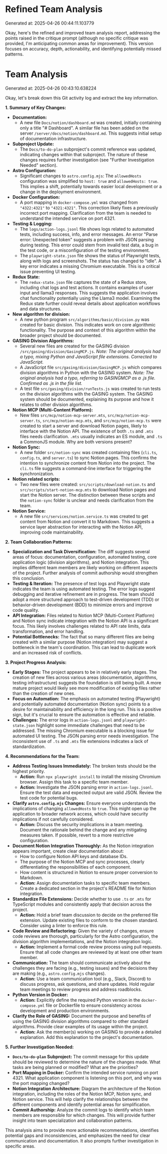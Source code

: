 # Refined Team Analysis
Generated at: 2025-04-26 00:44:11.103779

Okay, here's the refined and improved team analysis report, addressing the points raised in the critique prompt (although no specific critique was provided, I'm anticipating common areas for improvement). This version focuses on accuracy, depth, actionability, and identifying potentially missed patterns.

# Team Analysis
Generated at: 2025-04-26 00:43:10.638224

Okay, let's break down this Git activity log and extract the key information.

**1. Summary of Key Changes:**

*   **Documentation:**
    *   A new file `Docs/notion/dashboard.md` was created, initially containing only a title "# Dashboard".  A similar file has been added on the server `/server/docs/notion/dashboard.md`. This suggests initial setup of documentation infrastructure.
*   **Subproject Update:**
    *   The `Docs/to-do-plan` subproject's commit reference was updated, indicating changes within that subproject. The nature of these changes requires further investigation (see "Further Investigation Needed" section).
*   **Astro Configuration:**
    *   Significant changes to `astro.config.mjs`:  The `allowedHosts` configuration was simplified to `host: true` and `allowedHosts: true`. This implies a shift, potentially towards easier local development or a change in the deployment environment.
*   **Docker Configuration:**
    *   A port mapping in `docker-compose.yml` was changed from `"4322:4321"` to `"4321:4321"`. This correction likely fixes a previously incorrect port mapping. Clarification from the team is needed to understand the intended service on port 4321.
*   **Testing & Logging:**
    *   The `logs/action-logs.jsonl` file shows logs related to automated tests, including success, info, and error messages. An error "Parse error: Unexpected token" suggests a problem with JSON parsing during testing. This error could stem from invalid test data, a bug in the test code, or a misconfiguration of the testing environment.
    *   The `playwright-state.json` file shows the status of Playwright tests, along with logs and screenshots. The status has changed to "idle".  A key error indicates a missing Chromium executable. This is a critical issue preventing UI testing.
*   **Redux State:**
    *   The `redux-state.json` file captures the state of a Redux store, including chat logs and test actions. It contains examples of user input and llama3 responses. This suggests the application involves chat functionality potentially using the Llama3 model. Examining the Redux state further could reveal details about application workflows and data structures.
*   **New algorithm for division:**
    *   A new python program `src/algorithms/basic/division.py` was created for basic division. This indicates work on core algorithmic functionality. The purpose and context of this algorithm within the broader project should be documented.
*   **GASING Division Algorithms:**
    *   Several new files are created for the GASING division `/src/gasing/division/GasingMCP.js`. *Note: The original analysis had a typo, mixing Python and JavaScript file extensions. Corrected to JavaScript.*
    *   A JavaScript file `src/gasing/division/GasingMCP.js` which compares division algorithms in Python with the GASING system. *Note: The original analysis had a typo, referring to GASINGMCP as a .js file. Confirmed as .js in the file list.*
    *   A test file `src/gasing/division/runTests.js` was created to run tests on the division algorithms with the GASING system. The GASING system should be documented, explaining its purpose and how it relates to other division algorithms.
*   **Notion MCP (Multi-Content Platform):**
    *   New files `src/mcp/notion-mcp-server.mts`, `src/mcp/notion-mcp-server.ts`, `src/mcp/notion-mcp.mts`, and `src/mcp/notion-mcp.ts` were created to start a server and download Notion pages, likely to interface with the Notion API. The existence of both `.ts` and `.mts` files needs clarification.  `.mts` usually indicates an ES module, and `.ts` a CommonJS module. Why are both versions present?
*   **Notion Sync:**
    *   A new folder `src/notion-sync` was created containing files (`cli.ts`, `config.ts`, and `server.ts`) to sync Notion pages. This confirms the intention to synchronize content from Notion into the project. The `cli.ts` file suggests a command-line interface for triggering the synchronization.
*   **Notion related scripts:**
    *   Two new files were created: `src/scripts/download-notion.ts` and `src/scripts/start-notion-mcp.mts` to download Notion pages and start the Notion server. The distinction between these scripts and the `notion-sync` folder is unclear and needs clarification from the team.
*   **Notion Service:**
    *   A new file `src/services/notion.service.ts` was created to get content from Notion and convert it to Markdown. This suggests a service layer abstraction for interacting with the Notion API, improving code maintainability.

**2. Team Collaboration Patterns:**

*   **Specialization and Task Diversification:** The diff suggests several areas of focus: documentation, configuration, automated testing, core application logic (division algorithms), and Notion integration. This implies different team members are likely working on different aspects of the project. Further analysis of commit authorship would strengthen this conclusion.
*   **Testing & Iteration:** The presence of test logs and Playwright state indicates the team is using automated testing. The error logs suggest debugging and iterative refinement are in progress. The team should adopt a more structured approach to test-driven development (TDD) or behavior-driven development (BDD) to minimize errors and improve code quality.
*   **API Integration:** Files related to Notion MCP (Multi-Content Platform) and Notion sync indicate integration with the Notion API is a significant focus. This likely involves challenges related to API rate limits, data transformation, and error handling.
*   **Potential Bottlenecks:** The fact that so many different files are being created with a similar purpose (Notion integration) may suggest a bottleneck in the team's coordination. This can lead to duplicate work and an increased risk of conflicts.

**3. Project Progress Analysis:**

*   **Early Stages:** The project appears to be in relatively early stages. The creation of new files across various areas (documentation, algorithms, testing infrastructure) suggests the foundation is still being built. A more mature project would likely see more modification of existing files rather than the creation of new ones.
*   **Focus on Automation:** The emphasis on automated testing (Playwright) and potentially automated documentation (Notion sync) points to a desire for maintainability and efficiency in the long run. This is a positive sign, but it's crucial to ensure the automation is effective and reliable.
*   **Challenges:** The error logs in `action-logs.jsonl` and `playwright-state.json` highlight some immediate challenges that need to be addressed. The missing Chromium executable is a blocking issue for automated UI testing. The JSON parsing error needs investigation. The inconsistent use of `.ts` and `.mts` file extensions indicates a lack of standardization.

**4. Recommendations for the Team:**

*   **Address Testing Issues Immediately:** The broken tests should be the highest priority.
    *   **Action:** Run `npx playwright install` to install the missing Chromium browser. Assign this task to a specific team member.
    *   **Action:** Investigate the JSON parsing error in `action-logs.jsonl`. Ensure the test data and expected output are valid JSON. Review the test code for potential bugs.
*   **Clarify `astro.config.mjs` Changes:** Ensure everyone understands the implications of changing `allowedHosts` to `true`. This might open up the application to broader network access, which could have security implications if not carefully considered.
    *   **Action:** Discuss the security implications in a team meeting. Document the rationale behind the change and any mitigating measures taken. If possible, revert to a more restrictive configuration.
*   **Document Notion Integration Thoroughly:** As the Notion integration appears important, create clear documentation about:
    *   How to configure Notion API keys and database IDs.
    *   The purpose of the Notion MCP and sync processes, clearly differentiating the responsibilities of each component.
    *   How content is structured in Notion to ensure proper conversion to Markdown.
    *   **Action:** Assign documentation tasks to specific team members. Create a dedicated section in the project's README file for Notion integration.
*   **Standardize File Extensions:** Decide whether to use `.ts` or `.mts` for TypeScript modules and consistently apply that decision across the project.
    *   **Action:** Hold a brief team discussion to decide on the preferred file extension. Update existing files to conform to the chosen standard.  Consider using a linter to enforce this rule.
*   **Code Review and Refactoring:** Given the variety of changes, ensure code reviews are thorough, particularly for the Astro configuration, the division algorithm implementations, and the Notion integration logic.
    *   **Action:** Implement a formal code review process using pull requests. Ensure that all code changes are reviewed by at least one other team member.
*   **Communication:** The team should communicate actively about the challenges they are facing (e.g., testing issues) and the decisions they are making (e.g., `astro.config.mjs` changes).
    *   **Action:** Use a team communication tool (e.g., Slack, Discord) to discuss progress, ask questions, and share updates. Hold regular team meetings to review progress and address roadblocks.
*   **Python Version in Docker:**
    *   **Action:** Explicitly define the required Python version in the `docker-compose.yml` file or Dockerfile to ensure consistency across development and production environments.
*   **Clarify the Role of GASING:** Document the purpose and benefits of using the GASING division algorithms compared to other standard algorithms. Provide clear examples of its usage within the project.
    *   **Action:** Ask the member(s) working on GASING to provide a detailed explanation. Add this explanation to the project's documentation.

**5. Further Investigation Needed:**

*   **`Docs/to-do-plan` Subproject:** The commit message for this update should be reviewed to determine the nature of the changes made. What tasks are being planned or modified? What are the priorities?
*   **Port Mapping in Docker:** Confirm the intended service running on port 4321. What application component is listening on this port, and why was the port mapping changed?
*   **Notion Integration Architecture:** Diagram the architecture of the Notion integration, including the roles of the Notion MCP, Notion sync, and Notion service. This will help clarify the relationships between the different components and identify potential areas for simplification.
*   **Commit Authorship:** Analyze the commit logs to identify which team members are responsible for which changes. This will provide further insight into team specialization and collaboration patterns.

This analysis aims to provide more actionable recommendations, identifies potential gaps and inconsistencies, and emphasizes the need for clear communication and documentation. It also prompts further investigation in specific areas.
